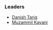 ### Leaders
* [Danish Tariq](mailto:danish.tariq2@owasp.org)
* [Muzammil Kayani](mailto:muzammil.kayani@owasp.org)
